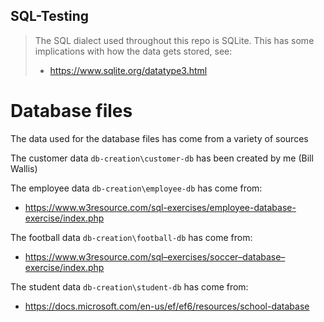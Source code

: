 SQL-Testing
---

> The SQL dialect used throughout this repo is SQLite. This has some implications with how the data gets stored, see:
> * https://www.sqlite.org/datatype3.html

# Database files

The data used for the database files has come from a variety of sources

The customer data `db-creation\customer-db` has been created by me (Bill Wallis)

The employee data `db-creation\employee-db` has come from:
* https://www.w3resource.com/sql-exercises/employee-database-exercise/index.php

The football data `db-creation\football-db` has come from:
* https://www.w3resource.com/sql–exercises/soccer–database–exercise/index.php

The student data `db-creation\student-db` has come from:
 * https://docs.microsoft.com/en-us/ef/ef6/resources/school-database

